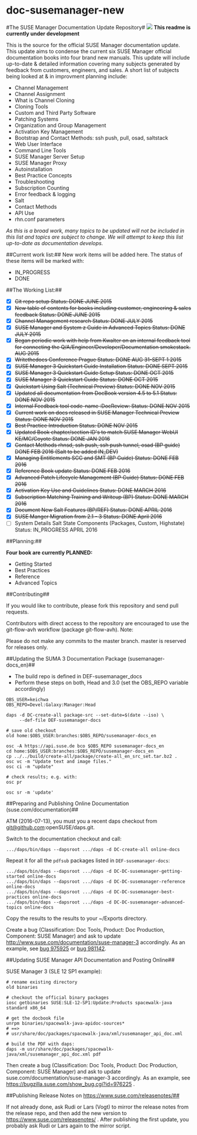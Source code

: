 # doc-susemanager-new

#The SUSE Manager Documentation Update Repository#
![](http://i560.photobucket.com/albums/ss45/joecayouette/docuimage_2.png)
**This readme is currently under development**

This is the source for the official SUSE Manager documentation update.
This update aims to condense the current six SUSE Manager official documentation books into four brand new manuals. This update will include up-to-date & detailed information covering many subjects generated by feedback from customers, engineers, and sales. A short list of subjects being looked at & in improvment planning include:

* Channel Management
* Channel Assignment
* What is Channel Cloning 
* Cloning Tools
* Custom and Third Party Software
* Patching Systems
* Organization and Group Management
* Activation Key Management
* Bootstrap and Contact Methods: ssh push, pull, osad, saltstack
* Web User Interface
* Command Line Tools
* SUSE Manager Server Setup
* SUSE Manager Proxy
* Autoinstallation
* Best Practice Concepts
* Troubleshooting
* Subscription Counting
* Error feedback & logging
* Salt
* Contact Methods
* API Use
* rhn.conf parameters




*As this is a broad work, many topics to be updated will not be included in this list and topics are subject to change. We will attempt to keep this list up-to-date as documentation develops.*
 
##Current work list:##
New work items will be added here. The status of these items will be marked with:

* IN_PROGRESS
* DONE

##The Working List:##

- [x] ~~Git repo setup Status: DONE JUNE 2015~~
- [x] ~~New table of contents for books including customer, engineering & sales feedback Status: DONE JUNE 2015~~
- [x] ~~Channel Management research Status: DONE JULY 2015~~
- [x] ~~SUSE Manager and System z Guide in Advanced Topics Status: DONE JULY 2015~~
- [x] ~~Began periodic work with help from Kwalter on an internal feedback tool for connecting the                                     Q/A/Engineer/Developer/Documentation smokestack. AUG 2015~~
- [x] ~~Writethedocs Conference Prague Status: DONE AUG 31-SEPT 1 2015~~
- [x] ~~SUSE Manager 3 Quickstart Guide Installation Status: DONE SEPT 2015~~
- [x] ~~SUSE Manager 3 Quickstart Guide Setup Status: DONE OCT 2015~~
- [x] ~~SUSE Manager 3 Quickstart Guide Status: DONE OCT 2015~~
- [x] ~~Quickstart Using Salt (Technical Preview) Status: DONE NOV 2015~~
- [x] ~~Updated all documentation from DocBook version 4.5 to 5.1 Status: DONE NOV 2015~~
- [x] ~~Internal Feedback tool code-name :DocReview:  Status: DONE NOV 2015~~
- [x] ~~Current work on docs released in SUSE Manager Technical Preview Status: DONE NOV 2015~~
- [x] ~~Best Practice Introduction Status: DONE NOV 2015~~
- [x] ~~Updated Book chapter/section ID's to match SUSE Manager WebUI KE/MC/Coyote Status: DONE JAN 2016~~
- [x] ~~Contact Methods rhnsd, ssh push, ssh push tunnel, osad (BP guide) DONE FEB 2016
      (Salt to be added IN_DEV)~~
- [x] ~~Managing Entitlements SCC and SMT (BP Guide) Status: DONE FEB 2016~~
- [x] ~~Reference Book update Status: DONE FEB 2016~~
- [x] ~~Advanced Patch Lifecycle Management (BP Guide) Status: DONE FEB 2016~~
- [x] ~~Activation Key Use and Guidelines Status: DONE MARCH 2016~~
- [x] ~~Subscription Matching Training and Writeup (BP) Status: DONE MARCH 2016~~
- [x] ~~Document New Salt Features (BP/REF) Status: DONE APRIL 2016~~
- [x] ~~SUSE Manger Migration from 2.1 - 3 Status: DONE April 2016~~
- [ ] System Details Salt State Components (Packages, Custom, Highstate) Status: IN_PROGRESS APRIL 2016

##Planning:##

**Four book are currently PLANNED:**
* Getting Started
* Best Practices
* Reference
* Advanced Topics




##Contributing##

If you would like to contribute, please fork this repository and send pull requests.

Contributors with direct access to the repository are encouraged to use the git-flow-avh workflow (package git-flow-avh).
Note:
	
Please do not make any commits to the master branch. master is reserved for releases only. 


##Updating the SUMA 3 Documentation Package (susemanager-docs_en)##

* The build repo is defined in DEF-susemanager_docs
* Perform these steps on both, Head and 3.0 (set the OBS_REPO variable accordingly)


```
OBS_USER=keichwa
OBS_REPO=Devel:Galaxy:Manager:Head

daps -d DC-create-all package-src --set-date=$(date --iso) \
     --def-file DEF-susemanager-docs

# save old checkout
old home:$OBS_USER:branches:$OBS_REPO/susemanager-docs_en

osc -A https://api.suse.de bco $OBS_REPO susemanager-docs_en
cd home:$OBS_USER:branches:$OBS_REPO/susemanager-docs_en
cp ../../build/create-all/package/create-all_en_src_set.tar.bz2 .
osc vc -m "Update text and image files."
osc ci -m "update"

# check results; e.g. with:
osc pr

osc sr -m 'update'

```



##Preparing and Publishing Online Documentation (suse.com/documentation)##

ATM (2016-07-13), you must you a recent daps checkout from
git@github.com:openSUSE/daps.git.

Switch to the documentation checkout and call:

```
.../daps/bin/daps --dapsroot .../daps -d DC-create-all online-docs
```

Repeat it for all the `pdfsub` packages listed in `DEF-susemanager-docs`:

```
.../daps/bin/daps --dapsroot .../daps -d DC-DC-susemanager-getting-started online-docs
.../daps/bin/daps --dapsroot .../daps -d DC-DC-susemanager-reference online-docs
.../daps/bin/daps --dapsroot .../daps -d DC-DC-susemanager-best-practices online-docs
.../daps/bin/daps --dapsroot .../daps -d DC-DC-susemanager-advanced-topics online-docs
```

Copy the results to the results to your ~/Exports directory.

Create a bug (Classification: Doc Tools, Product: Doc Production,
Component: SUSE Manager) and ask to update
http://www.suse.com/documentation/suse-manager-3 accordingly.
As an example, see
[bug 975925](https://bugzilla.suse.com/show_bug.cgi?id=975925) or
[bug 981142](https://bugzilla.suse.com/show_bug.cgi?id=981142).


##Updating SUSE Manager API Documentation and Posting Online##

SUSE Manager 3 (SLE 12 SP1 example):

```
# rename existing directory
old binaries

# checkout the official binary packages
iosc getbinaries SUSE:SLE-12-SP1:Update:Products spacewalk-java standard x86_64

# get the docbook file
unrpm binaries/spacewalk-java-apidoc-sources*
# ==>
# usr/share/doc/packages/spacewalk-java/xml/susemanager_api_doc.xml

# build the PDF with daps:
daps -m usr/share/doc/packages/spacewalk-java/xml/susemanager_api_doc.xml pdf
```

Then create a bug (Classification: Doc Tools, Product: Doc Production,
Component: SUSE Manager) and ask to update
suse.com/documentation/suse-manager-3 accordingly.  As an example, see
https://bugzilla.suse.com/show_bug.cgi?id=976225 .

##Publishing Release Notes on https://www.suse.com/releasenotes/##

If not already done, ask Rudi or Lars (Vogt) to mirror the release notes
from the release repo, and then add the new version to
https://www.suse.com/releasenotes/ .  After publishing the first update,
you probably ask Rudi or Lars again to the mirror script.
